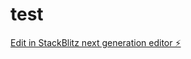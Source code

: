# test

[Edit in StackBlitz next generation editor ⚡️](https://stackblitz.com/~/github.com/hereyougo-me/test)